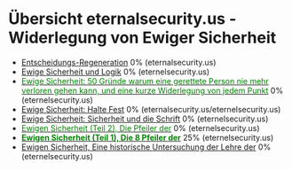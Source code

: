 ﻿<!--t eternalsecurity.us t-->
<!--d  d-->

# Übersicht eternalsecurity.us - Widerlegung von Ewiger Sicherheit
- [Entscheidungs-Regeneration](eternalsecurity.us/entscheidungs-regeneration) 0% (eternalsecurity.us)
- [Ewige Sicherheit und Logik](eternalsecurity.us/ewige-sicherheit-und-logik) 0% (eternelsecurity.us)
- [<font color="green">Ewige Sicherheit: 50 Gründe warum eine gerettete Person nie mehr verloren gehen kann, und eine kurze Widerlegung von jedem Punkt</font>](eternalsecurity.us/fuenfzig-gruende-warum-eine-gerettete-person-nie-mehr-verloren-gehen-kann-plus-widerlegungen) 0% (eternelsecurity.us)
- [Ewige Sicherheit: Halte Fest](halte-fest) 0% (eternalsecurity.us/eternelsecurity.us)
- [Ewige Sicherheit: Sicherheit und die Schrift](eternalsecurity.us/sicherheit-und-die-schrift) 0% (eternelsecurity.us)
- [<font color="green">Ewigen Sicherheit (Teil 2), Die Pfeiler der</font>](eternalsecurity.us/die-saeulen-der-ewigen-sicherheit-teil2) 0% (eternelsecurity.us)
- [<font color="green">**Ewigen Sicherheit (Teil 1), Die 8 Pfeiler der**</font>](eternalsecurity.us/die-acht-saeulen-der-ewigen-sicherheit) 25% (eternelsecurity.us)
- [Ewigen Sicherheit, Eine historische Untersuchung der Lehre der](eternalsecurity.us/eine-historische-untersuchung-der-lehre-der-ewigen-sicherheit) 0% (eternelsecurity.us)